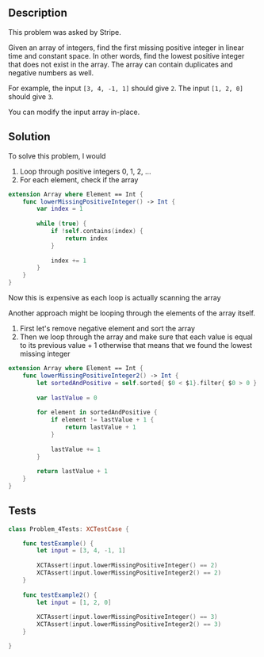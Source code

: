 ## Description

This problem was asked by Stripe.

Given an array of integers, find the first missing positive integer in linear time and constant space. In other words, find the lowest positive integer that does not exist in the array. The array can contain duplicates and negative numbers as well.

For example, the input `[3, 4, -1, 1]` should give `2`. The input `[1, 2, 0]` should give `3`.

You can modify the input array in-place.

## Solution

To solve this problem, I would

1. Loop through positive integers 0, 1, 2, ...
2. For each element, check if the array

```swift
extension Array where Element == Int {
    func lowerMissingPositiveInteger() -> Int {
        var index = 1
        
        while (true) {
            if !self.contains(index) {
                return index
            }
            
            index += 1
        }
    }
}
```

Now this is expensive as each loop is actually scanning the array
 
Another approach might be looping through the elements of the array itself.

1. First let's remove negative element and sort the array
2. Then we loop through the array and make sure that each value is equal to its previous value + 1 otherwise that means that we found the lowest missing integer

```swift
extension Array where Element == Int {
    func lowerMissingPositiveInteger2() -> Int {
        let sortedAndPositive = self.sorted{ $0 < $1}.filter{ $0 > 0 }
        
        var lastValue = 0
        
        for element in sortedAndPositive {
            if element != lastValue + 1 {
                return lastValue + 1
            }
            
            lastValue += 1
        }
        
        return lastValue + 1
    }
}
```

## Tests

```swift
class Problem_4Tests: XCTestCase {

    func testExample() {
        let input = [3, 4, -1, 1]
        
        XCTAssert(input.lowerMissingPositiveInteger() == 2)
        XCTAssert(input.lowerMissingPositiveInteger2() == 2)
    }
    
    func testExample2() {
        let input = [1, 2, 0]
        
        XCTAssert(input.lowerMissingPositiveInteger() == 3)
        XCTAssert(input.lowerMissingPositiveInteger2() == 3)
    }

}
```